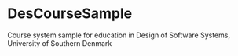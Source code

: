 # DesCourseSample
Course system sample for education in Design of Software Systems, University of Southern Denmark
